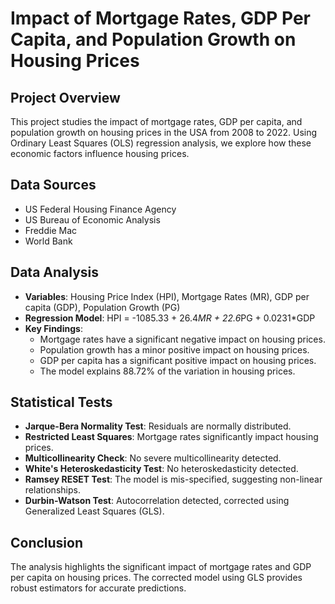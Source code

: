 
# Impact of Mortgage Rates, GDP Per Capita, and Population Growth on Housing Prices

## Project Overview
This project studies the impact of mortgage rates, GDP per capita, and population growth on housing prices in the USA from 2008 to 2022. Using Ordinary Least Squares (OLS) regression analysis, we explore how these economic factors influence housing prices.

## Data Sources
- US Federal Housing Finance Agency
- US Bureau of Economic Analysis
- Freddie Mac
- World Bank

## Data Analysis
- **Variables**: Housing Price Index (HPI), Mortgage Rates (MR), GDP per capita (GDP), Population Growth (PG)
- **Regression Model**: HPI = -1085.33 + 26.4*MR + 22.6*PG + 0.0231*GDP
- **Key Findings**:
  - Mortgage rates have a significant negative impact on housing prices.
  - Population growth has a minor positive impact on housing prices.
  - GDP per capita has a significant positive impact on housing prices.
  - The model explains 88.72% of the variation in housing prices.

## Statistical Tests
- **Jarque-Bera Normality Test**: Residuals are normally distributed.
- **Restricted Least Squares**: Mortgage rates significantly impact housing prices.
- **Multicollinearity Check**: No severe multicollinearity detected.
- **White's Heteroskedasticity Test**: No heteroskedasticity detected.
- **Ramsey RESET Test**: The model is mis-specified, suggesting non-linear relationships.
- **Durbin-Watson Test**: Autocorrelation detected, corrected using Generalized Least Squares (GLS).

## Conclusion
The analysis highlights the significant impact of mortgage rates and GDP per capita on housing prices. The corrected model using GLS provides robust estimators for accurate predictions.
